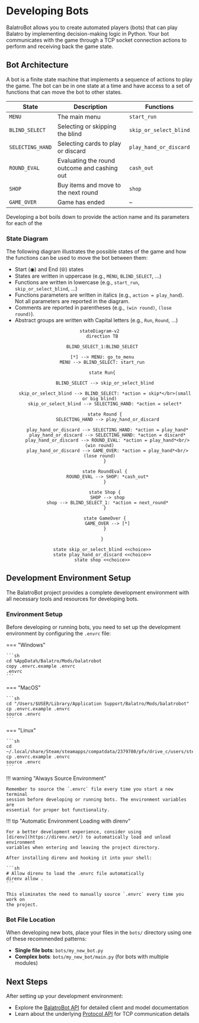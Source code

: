 # Developing Bots

BalatroBot allows you to create automated players (bots) that can play Balatro by implementing decision-making logic in Python. Your bot communicates with the game through a TCP socket connection actions to perform and receiving back the game state.

## Bot Architecture

A bot is a finite state machine that implements a sequence of actions to play the game.
The bot can be in one state at a time and have access to a set of functions that can move the bot to other states.

| **State**        | **Description**                              | **Functions**          |
| ---------------- | -------------------------------------------- | ---------------------- |
| `MENU`           | The main menu                                | `start_run`            |
| `BLIND_SELECT`   | Selecting or skipping the blind              | `skip_or_select_blind` |
| `SELECTING_HAND` | Selecting cards to play or discard           | `play_hand_or_discard` |
| `ROUND_EVAL`     | Evaluating the round outcome and cashing out | `cash_out`             |
| `SHOP`           | Buy items and move to the next round         | `shop`                 |
| `GAME_OVER`      | Game has ended                               | –                      |

Developing a bot boils down to provide the action name and its parameters for each of the

### State Diagram

The following diagram illustrates the possible states of the game and how the functions can be used to move the bot between them:

- Start (◉) and End (⦾) states
- States are written in uppercase (e.g., `MENU`, `BLIND_SELECT`, ...)
- Functions are written in lowercase (e.g., `start_run`, `skip_or_select_blind`, ...)
- Functions parameters are written in italics (e.g., `action = play_hand`). Not all parameters are reported in the diagram.
- Comments are reported in parentheses (e.g., `(win round)`, `(lose round)`).
- Abstract groups are written with Capital letters (e.g., `Run`, `Round`, ...)

<div style="text-align: center">

```mermaid
stateDiagram-v2
  direction TB

  BLIND_SELECT_1:BLIND_SELECT

  [*] --> MENU: go_to_menu
  MENU --> BLIND_SELECT: start_run

  state Run{

    BLIND_SELECT --> skip_or_select_blind

    skip_or_select_blind --> BLIND_SELECT: *action = skip*</br>(small or big blind)
    skip_or_select_blind --> SELECTING_HAND: *action = select*

    state Round {
      SELECTING_HAND --> play_hand_or_discard

      play_hand_or_discard --> SELECTING_HAND: *action = play_hand*
      play_hand_or_discard --> SELECTING_HAND: *action = discard*
      play_hand_or_discard --> ROUND_EVAL: *action = play_hand*<br/>(win round)
      play_hand_or_discard --> GAME_OVER: *action = play_hand*<br/>(lose round)
    }

    state RoundEval {
      ROUND_EVAL --> SHOP: *cash_out*
    }

    state Shop {
      SHOP --> shop
      shop --> BLIND_SELECT_1: *action = next_round*
    }

    state GameOver {
      GAME_OVER --> [*]
    }

  }

  state skip_or_select_blind <<choice>>
  state play_hand_or_discard <<choice>>
  state shop <<choice>>
```

</div>

## Development Environment Setup

The BalatroBot project provides a complete development environment with all necessary tools and resources for developing bots.

### Environment Setup

Before developing or running bots, you need to set up the development environment by configuring the `.envrc` file:

=== "Windows"

    ```sh
    cd %AppData%/Balatro/Mods/balatrobot
    copy .envrc.example .envrc
    .envrc
    ```

=== "MacOS"

    ```sh
    cd "/Users/$USER/Library/Application Support/Balatro/Mods/balatrobot"
    cp .envrc.example .envrc
    source .envrc
    ```

=== "Linux"

    ```sh
    cd ~/.local/share/Steam/steamapps/compatdata/2379780/pfx/drive_c/users/steamuser/AppData/Roaming/Balatro/Mods/balatrobot
    cp .envrc.example .envrc
    source .envrc
    ```

!!! warning "Always Source Environment"

    Remember to source the `.envrc` file every time you start a new terminal
    session before developing or running bots. The environment variables are
    essential for proper bot functionality.

!!! tip "Automatic Environment Loading with direnv"

    For a better development experience, consider using
    [direnv](https://direnv.net/) to automatically load and unload environment
    variables when entering and leaving the project directory.

    After installing direnv and hooking it into your shell:

    ```sh
    # Allow direnv to load the .envrc file automatically
    direnv allow .
    ```

    This eliminates the need to manually source `.envrc` every time you work on
    the project.

### Bot File Location

When developing new bots, place your files in the `bots/` directory using one of these recommended patterns:

- **Single file bots**: `bots/my_new_bot.py`
- **Complex bots**: `bots/my_new_bot/main.py` (for bots with multiple modules)

## Next Steps

After setting up your development environment:

- Explore the [BalatroBot API](balatrobot-api.md) for detailed client and model documentation
- Learn about the underlying [Protocol API](protocol-api.md) for TCP communication details

